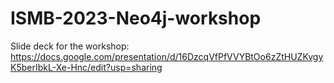 # ISMB-2023-Neo4j-workshop

Slide deck for the workshop:  https://docs.google.com/presentation/d/16DzcqVfPfVVYBtOo6zZtHUZKvgyK5berIbkL-Xe-Hnc/edit?usp=sharing
